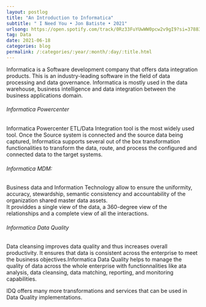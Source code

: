 ```yaml
---
layout: postlog
title: "An Introduction to Informatica"
subtitle: " I Need You • Jon Batiste • 2021"
urlsong: https://open.spotify.com/track/0Rz33FuYUwWW0pcw2v9gI9?si=3788348328004b00
tag: Data
date: 2021-06-18
categories: blog
permalink: /:categories/:year/:month/:day/:title.html
---
```


Informatica is a Software development company that offers data integration products. This is an industry-leading software in the field of data processing and data governance. Informatica is mostly used in the data warehouse, business intelligence and data integration between the business applications domain. 

###### Informatica Powercenter
Informatica Powercenter ETL/Data Integration tool is the most widely used tool.
Once the Source system is connected and the source data being captured, Informatica supports several out of the box transformation functionalities to transform the data, route, and process the configured and connected data to the target systems.


###### Informatica MDM:
Business data and Information Technology allow to ensure the uniformity, accuracy, stewardship, semantic consistency and accountability of the organization shared master data assets.   
It providdes a single view of the data, a 360-degree view of the relationships and a complete view of all the interactions. 

###### Informatica Data Quality
Data cleansing improves data quality and thus increases overall productivity. It ensures that data is consistent across the enterprise to meet the business objectives.Informatica Data Quality helps to manage the quality of data across the whole enterprise with functionnalities like ata analysis, data cleansing, data matching, reporting, and monitoring capabilities.  

IDQ offers many more transformations and services that can be used in Data Quality implementations. 
